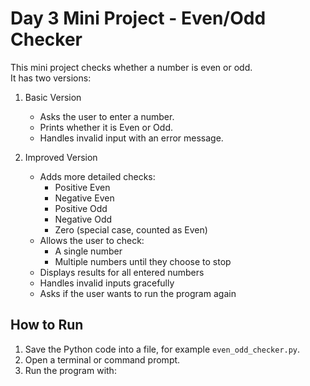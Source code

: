 # Day 3 Mini Project - Even/Odd Checker

This mini project checks whether a number is even or odd.  
It has two versions:

1. Basic Version  
   - Asks the user to enter a number.  
   - Prints whether it is Even or Odd.  
   - Handles invalid input with an error message.  

2. Improved Version  
   - Adds more detailed checks:  
     - Positive Even  
     - Negative Even  
     - Positive Odd  
     - Negative Odd  
     - Zero (special case, counted as Even)  
   - Allows the user to check:  
     - A single number  
     - Multiple numbers until they choose to stop  
   - Displays results for all entered numbers  
   - Handles invalid inputs gracefully  
   - Asks if the user wants to run the program again  

## How to Run
1. Save the Python code into a file, for example `even_odd_checker.py`.  
2. Open a terminal or command prompt.  
3. Run the program with:  
